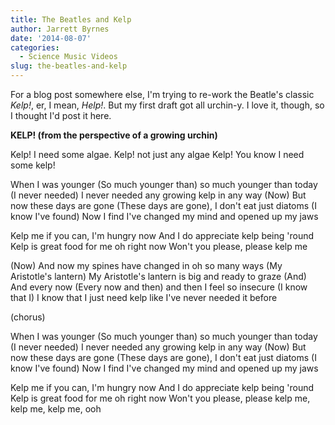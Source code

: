 ```yaml
---
title: The Beatles and Kelp
author: Jarrett Byrnes
date: '2014-08-07'
categories:
  - Science Music Videos
slug: the-beatles-and-kelp
---
```


For a blog post somewhere else, I'm trying to re-work the Beatle's classic _Kelp!_, er, I mean, _Help!_.  But my first draft got all urchin-y.  I love it, though, so I thought I'd post it here.

**KELP! (from the perspective of a growing urchin)**

Kelp! I need some algae.
Kelp! not just any algae
Kelp! You know I need some kelp!

When I was younger (So much younger than) so much younger than today
(I never needed) I never needed any growing kelp in any way
(Now) But now these days are gone (These days are gone), I don't eat just diatoms
(I know I've found) Now I find I've changed my mind and opened up my jaws

Kelp me if you can, I'm hungry now
And I do appreciate kelp being 'round
Kelp is great food for me oh right now
Won't you please, please kelp me

(Now) And now my spines have changed in oh so many ways
(My Aristotle's lantern) My Aristotle's lantern is big and ready to graze
(And) And every now (Every now and then) and then I feel so insecure
(I know that I) I know that I just need kelp like I've never needed it before

(chorus)

When I was younger (So much younger than) so much younger than today
(I never needed) I never needed any growing kelp in any way
(Now) But now these days are gone (These days are gone), I don't eat just diatoms
(I know I've found) Now I find I've changed my mind and opened up my jaws

Kelp me if you can, I'm hungry now
And I do appreciate kelp being 'round
Kelp is great food for me oh right now
Won't you please, please kelp me, kelp me, kelp me, ooh
